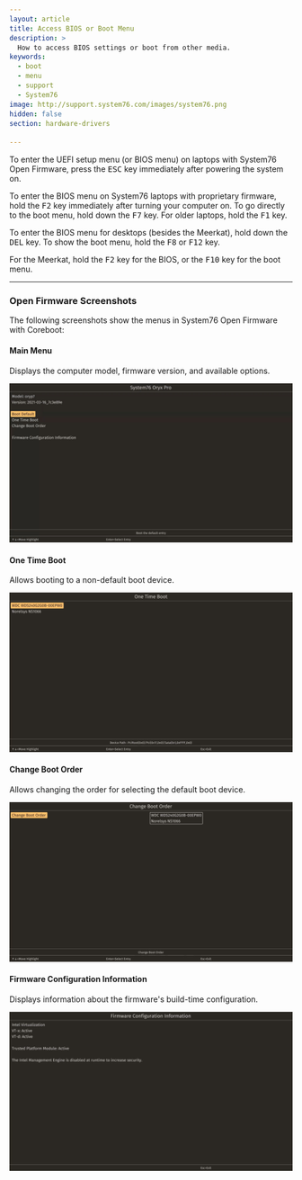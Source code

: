 ```yaml
---
layout: article
title: Access BIOS or Boot Menu
description: >
  How to access BIOS settings or boot from other media.
keywords:
  - boot
  - menu
  - support
  - System76
image: http://support.system76.com/images/system76.png
hidden: false
section: hardware-drivers

---
```


To enter the UEFI setup menu (or BIOS menu) on laptops with System76 Open Firmware, press the <kbd>ESC</kbd> key immediately after powering the system on.

To enter the BIOS menu on System76 laptops with proprietary firmware, hold the <kbd>F2</kbd> key immediately after turning your computer on. To go directly to the boot menu, hold down the <kbd>F7</kbd> key. For older laptops, hold the <kbd>F1</kbd> key.

To enter the BIOS menu for desktops (besides the Meerkat), hold down the <kbd>DEL</kbd> key. To show the boot menu, hold the <kbd>F8</kbd> or <kbd>F12</kbd> key.

For the Meerkat, hold the <kbd>F2</kbd> key for the BIOS, or the <kbd>F10</kbd> key for the boot menu.

<hr/>

### Open Firmware Screenshots

The following screenshots show the menus in System76 Open Firmware with Coreboot:

#### Main Menu

Displays the computer model, firmware version, and available options.

![Main menu](/images/boot-menu/homepage.jpg)

#### One Time Boot

Allows booting to a non-default boot device.

![One Time Boot](/images/boot-menu/one-time-boot.jpg)

#### Change Boot Order

Allows changing the order for selecting the default boot device.

![Change Boot Order](/images/boot-menu/change-boot-order.jpg)

#### Firmware Configuration Information

Displays information about the firmware's build-time configuration.

![Configuration info](/images/boot-menu/configuration-info.jpg)
